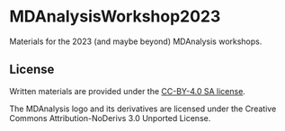 # MDAnalysisWorkshop2023
Materials for the 2023 (and maybe beyond) MDAnalysis workshops.

## License

Written materials are provided under the [CC-BY-4.0 SA license](LICENSE.md).

The MDAnalysis logo and its derivatives are licensed under the Creative Commons Attribution-NoDerivs 3.0 Unported License.
